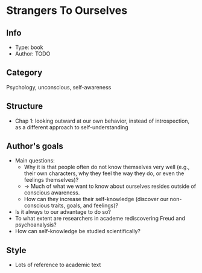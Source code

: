 # Strangers To Ourselves

## Info
- Type: book
- Author: TODO

## Category
Psychology, unconscious, self-awareness

## Structure
- Chap 1: looking outward at our own behavior, instead of introspection, as a different approach to self-understanding

## Author's goals
- Main questions:
  - Why it is that people often do not know themselves very well
  (e.g., their own characters, why they feel the way they do, or even the feelings themselves)?
  - -> Much of what we want to know about ourselves resides outside of conscious awareness.
  - How can they increase their self-knowledge (discover our non-conscious traits, goals, and feelings)?
- Is it always to our advantage to do so?
- To what extent are researchers in academe rediscovering Freud and psychoanalysis?
- How can self-knowledge be studied scientifically?

## Style
- Lots of reference to academic text
